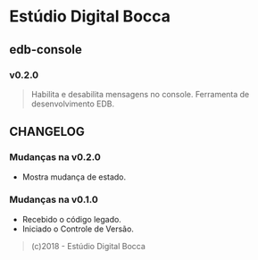 # Estúdio Digital Bocca

## edb-console

### v0.2.0

> Habilita e desabilita mensagens no console. Ferramenta de desenvolvimento EDB.

## CHANGELOG

### Mudanças na v0.2.0

- Mostra mudança de estado.

### Mudanças na v0.1.0

- Recebido o código legado.
- Iniciado o Controle de Versão.

> (c)2018 - Estúdio Digital Bocca